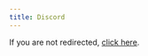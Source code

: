```yaml
---
title: Discord
---
```


<script>
window.location.href = 'https://discord.gg/ZM83c2Abr7';
</script>

<p>If you are not redirected, <a href="https://discord.gg/ZM83c2Abr7">click here</a>.</p>

